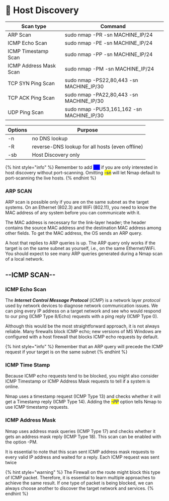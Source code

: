 # 👾 Host Discovery

| Scan type              | Command                                    |
| ---------------------- | ------------------------------------------ |
| ARP Scan               | sudo nmap -PR -sn MACHINE\_IP/24           |
| ICMP Echo Scan         | sudo nmap -PE -sn MACHINE\_IP/24           |
| ICMP Timestamp Scan    | sudo nmap -PP -sn MACHINE\_IP/24           |
| ICMP Address Mask Scan | sudo nmap -PM -sn MACHINE\_IP/24           |
| TCP SYN Ping Scan      | sudo nmap -PS22,80,443 -sn MACHINE\_IP/30  |
| TCP ACK Ping Scan      | sudo nmap -PA22,80,443 -sn MACHINE\_IP/30  |
| UDP Ping Scan          | sudo nmap -PU53,161,162 -sn MACHINE\_IP/30 |

| Options | Purpose                                         |
| ------- | ----------------------------------------------- |
| -n      | no DNS lookup                                   |
| -R      | reverse-DNS lookup for all hosts (even offline) |
| -sb     | Host Discovery only                             |

{% hint style="info" %}
Remember to add <mark style="color:blue;background-color:blue;">`-sn`</mark> if you are only interested in host discovery without port-scanning. Omitting <mark style="color:blue;">-sn</mark> will let Nmap default to port-scanning the live hosts.
{% endhint %}

### ARP SCAN

ARP scan is possible only if you are on the same subnet as the target systems. On an Ethernet (802.3) and WiFi (802.11), you need to know the MAC address of any system before you can communicate with it.&#x20;

The MAC address is necessary for the link-layer header; the header contains the source MAC address and the destination MAC address among other fields. To get the MAC address, the OS sends an ARP query.&#x20;

A host that replies to ARP queries is up. The ARP query only works if the target is on the same subnet as yourself, i.e., on the same Ethernet/WiFi. You should expect to see many ARP queries generated during a Nmap scan of a local network.

## --ICMP SCAN--

### ICMP Echo Scan

The _**Internet Control Message Protocol**_ (_ICMP_) is a network layer _protocol_ used by network devices to diagnose network communication issues. We can ping every IP address on a target network and see who would respond to our ping (ICMP Type 8/Echo) requests with a ping reply (ICMP Type 0).&#x20;

Although this would be the most straightforward approach, it is not always reliable. Many firewalls block ICMP echo; new versions of MS Windows are configured with a host firewall that blocks ICMP echo requests by default.&#x20;

{% hint style="info" %}
Remember that an ARP query will precede the ICMP request if your target is on the same subnet
{% endhint %}

### ICMP Time Stamp

Because ICMP echo requests tend to be blocked, you might also consider ICMP Timestamp or ICMP Address Mask requests to tell if a system is online.&#x20;

Nmap uses a timestamp request (ICMP Type 13) and checks whether it will get a Timestamp reply (ICMP Type 14). Adding the _<mark style="color:blue;">-PP</mark>_ option tells Nmap to use ICMP timestamp requests.

### ICMP Address Mask

Nmap uses address mask queries (ICMP Type 17) and checks whether it gets an address mask reply (ICMP Type 18). This scan can be enabled with the option -PM.

It is essential to note that this scan sent ICMP address mask requests to every valid IP address and waited for a reply. Each ICMP request was sent twice

{% hint style="warning" %}
The Firewall on the route might block this type of ICMP packet. Therefore, it is essential to learn multiple approaches to achieve the same result. If one type of packet is being blocked, we can always choose another to discover the target network and services.
{% endhint %}

##
